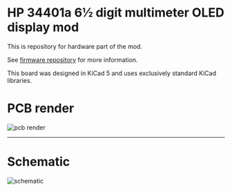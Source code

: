 # HP 34401a 6½ digit multimeter OLED display mod

This is repository for hardware part of the mod.

See [firmware repository](https://github.com/openscopeproject/HP34401a-OLED-FW) for more information.

This board was designed in KiCad 5 and uses exclusively standard KiCad libraries.

# PCB render

![pcb render](https://github.com/openscopeproject/HP34401a-OLED-HW/render.png)

----

# Schematic

![schematic](https://github.com/openscopeproject/HP34401a-OLED-HW/schematic.png)
